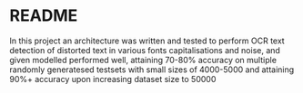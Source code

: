 # README


In this project an architecture was written and tested to perform OCR text detection of distorted text in various fonts capitalisations and noise, and given modelled performed well, attaining 70-80% accuracy on multiple randomly generatesed testsets with small sizes of 4000-5000 and attaining 90%+ accuracy upon increasing dataset size to 50000

